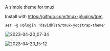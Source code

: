 A simple theme for tmux

Install with https://github.com/tmux-plugins/tpm
```
set -g @plugin 'davidklsn/tmux-yoqstrap-theme'
```

![2023-04-20_07-34](https://user-images.githubusercontent.com/1679182/233267688-f8a1bc9b-ab7c-4d59-af10-a0561f760261.png)

![2023-04-20_15-12](https://user-images.githubusercontent.com/1679182/233376896-d558143c-45a5-4b5b-bff7-abb8a9a4e464.png)

